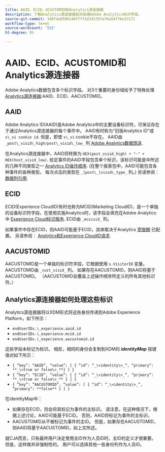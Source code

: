 ```yaml
---
title: AAID、ECID、ACUSTOMID和Analytics源连接器
description: 了解Analytics源连接器如何处理Adobe Analytics标识字段。
source-git-commit: 348f4e8596146f7ff4234535fa76a54f7be33171
workflow-type: tm+mt
source-wordcount: '553'
ht-degree: 9%

---
```



# AAID、ECID、ACUSTOMID和Analytics源连接器

Adobe Analytics数据包含多个标识字段。 对3个重要的身份域给予了特殊处理 [Analytics源连接器](https://experienceleague.adobe.com/docs/experience-platform/sources/ui-tutorials/create/adobe-applications/analytics.html?lang=zh-Hans):AAID、ECID、AACUSTOMID。

## AAID

Adobe Analytics ID(AAID)是Adobe Analytics中的主要设备标识符，可保证存在于通过Analytics源连接器的每个事件中。 AAID有时称为“旧版Analytics ID”或 `s\_vi cookie id`. 但是，即使 `s\_vi` cookie不存在。 AAID由 `_post\_visid\_high/post\_visid\_low_` 列 [Adobe Analytics数据馈送](https://experienceleague.adobe.com/docs/analytics/export/analytics-data-feed/data-feed-contents/datafeeds-reference.html?lang=zh-Hans#columns%2C-descriptions%2C-and-data-types).

在Analytics源连接器中，AAID将转换为 `HEX(post_visid_high) + "-" + HEX(host_visid_low)`. 给定事件的AAID字段包含单个标识，该标识可能是中所述的几种不同类型之一 [Analytics ID操作顺序](https://experienceleague.adobe.com/docs/id-service/using/reference/analytics-reference/analytics-order-of-operations.html?lang=en%5B%5D). (在整个报表包中，AAID可能包含各种事件的各种类型。 每次点击的类型在 `_[post\_]visid\_type_` 列。) 另请参阅： [数据列引用](https://experienceleague.adobe.com/docs/analytics/export/analytics-data-feed/data-feed-contents/datafeeds-reference.html?lang=zh-Hans).

## ECID

ECID(Experience CloudID)有时也称为MCID(Marketing CloudID)，是一个单独的设备标识符字段，在使用实施Analytics时，该字段会填充在Adobe Analytics中 [Experience Cloud标识服务](https://experienceleague.adobe.com/docs/id-service/using/implementation/setup-analytics.html?lang=zh-Hans). ECID由 `_mcvisid_` 列。

如果事件中存在ECID，则AAID可能基于ECID，具体取决于Analytics [宽限期](https://experienceleague.adobe.com/docs/id-service/using/reference/analytics-reference/grace-period.html?lang=zh-Hans) 已配置。 另请参阅： [Analytics和Experience CloudID请求](https://experienceleague.adobe.com/docs/id-service/using/reference/analytics-reference/legacy-analytics.html?lang=en).

## AACUSTOMID

AACUSTOMID是一个单独的标识符字段，它根据使用 `s.VisitorID` 变量。 AACUSTOMID由 `_cust_visid_` 列。 如果存在AACUSTOMID，则AAID将基于AACUSTOMID。 （AACUSTOMID会覆盖上述操作顺序所定义的所有其他标识符。）

## Analytics源连接器如何处理这些标识

Analytics源连接器将以XDM形式将这些身份传递到Adobe Experience Platform，如下所示：

* `endUserIDs.\_experience.aaid.id`
* `endUserIDs.\_experience.mcid.id`
* `endUserIDs.\_experience.aacustomid.id`

这些字段未标记为标识。 相反，相同的身份会复制到XDM的 **_identityMap_** 按键值对如下所示：

* `{ “key”: “AAID”, “value”: [ { “id”: “_\<identity\>_”, “primary”: **_\<true or false\>_**} ] }`
* `{ “key”: “ECID”, “value”: [ { “id”: “_\<identity\>_”, “primary”: **_\<true or false\>_** } ] }`
* `{ “key”: “AACUSTOMID”, “value”: [ { “id”: “_\<identity\>_”, “primary”: **false** } ] }`

在identityMap中：

* 如果存在ECID，则会将其标记为事件的主标识。 请注意，在这种情况下，根据上述讨论，AAID可能基于ECID。
否则，AAID将标记为事件的主标识。
* AACUSTOMID从不被标记为事件的主ID。 但是，如果存在AACUSTOMID，则AAID将基于AACUSTOMID，如上文所述。

就CJA而言，只有最终用户决定使用主ID作为人员ID时，主ID的定义才很重要。 但是，这样做并非强制性的。 用户可以选择其他一些身份列作为人员ID。

